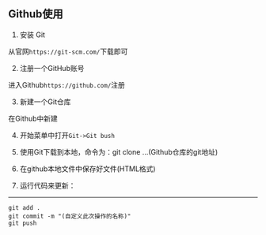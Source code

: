 ## Github使用
1. 安装 Git 

从官网`https://git-scm.com/`下载即可

2. 注册一个GitHub账号

进入Github`https://github.com/`注册

3. 新建一个Git仓库

在Github中新建

4. 开始菜单中打开`Git->Git bush`

5. 使用Git下载到本地，命令为：git clone ...(Github仓库的git地址)

6. 在github本地文件中保存好文件(HTML格式)

7. 运行代码来更新：
---
    git add .
    git commit -m "(自定义此次操作的名称)"
    git push